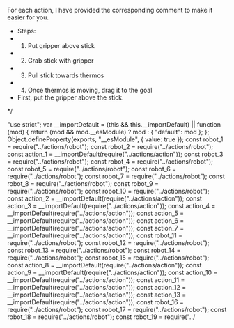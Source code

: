 

For each action, I have provided the corresponding comment to make it easier
for you.

* Steps:
*  1. Put gripper above stick
*  2. Grab stick with gripper
*  3. Pull stick towards thermos
*  4. Once thermos is moving, drag it to the goal
* First, put the gripper above the stick.

*/

"use strict";
var __importDefault = (this && this.__importDefault) || function (mod) {
  return (mod && mod.__esModule) ? mod : { "default": mod };
};
Object.defineProperty(exports, "__esModule", { value: true });
const robot_1 = require("../actions/robot");
const robot_2 = require("../actions/robot");
const action_1 = __importDefault(require("../actions/action"));
const robot_3 = require("../actions/robot");
const robot_4 = require("../actions/robot");
const robot_5 = require("../actions/robot");
const robot_6 = require("../actions/robot");
const robot_7 = require("../actions/robot");
const robot_8 = require("../actions/robot");
const robot_9 = require("../actions/robot");
const robot_10 = require("../actions/robot");
const action_2 = __importDefault(require("../actions/action"));
const action_3 = __importDefault(require("../actions/action"));
const action_4 = __importDefault(require("../actions/action"));
const action_5 = __importDefault(require("../actions/action"));
const action_6 = __importDefault(require("../actions/action"));
const action_7 = __importDefault(require("../actions/action"));
const robot_11 = require("../actions/robot");
const robot_12 = require("../actions/robot");
const robot_13 = require("../actions/robot");
const robot_14 = require("../actions/robot");
const robot_15 = require("../actions/robot");
const action_8 = __importDefault(require("../actions/action"));
const action_9 = __importDefault(require("../actions/action"));
const action_10 = __importDefault(require("../actions/action"));
const action_11 = __importDefault(require("../actions/action"));
const action_12 = __importDefault(require("../actions/action"));
const action_13 = __importDefault(require("../actions/action"));
const robot_16 = require("../actions/robot");
const robot_17 = require("../actions/robot");
const robot_18 = require("../actions/robot");
const robot_19 = require("../